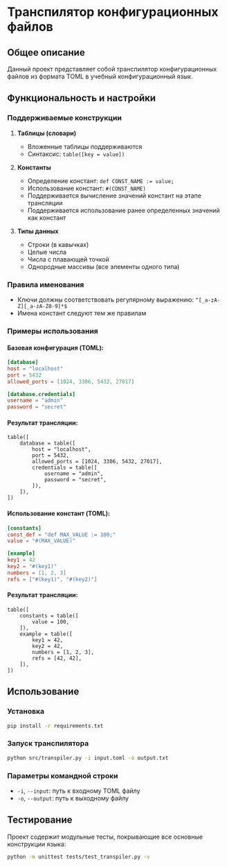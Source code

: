 # Транспилятор конфигурационных файлов

## Общее описание
Данный проект представляет собой транспилятор конфигурационных файлов из формата TOML в учебный конфигурационный язык. 

## Функциональность и настройки

### Поддерживаемые конструкции

1. **Таблицы (словари)**
   - Вложенные таблицы поддерживаются
   - Синтаксис: `table([key = value])`

2. **Константы**
   - Определение констант: `def CONST_NAME := value;`
   - Использование констант: `#(CONST_NAME)`
   - Поддерживается вычисление значений констант на этапе трансляции
   - Поддерживается использование ранее определенных значений как констант

3. **Типы данных**
   - Строки (в кавычках)
   - Целые числа
   - Числа с плавающей точкой
   - Однородные массивы (все элементы одного типа)

### Правила именования
- Ключи должны соответствовать регулярному выражению: `^[_a-zA-Z][_a-zA-Z0-9]*$`
- Имена констант следуют тем же правилам

### Примеры использования

#### Базовая конфигурация (TOML):
```toml
[database]
host = "localhost"
port = 5432
allowed_ports = [1024, 3306, 5432, 27017]

[database.credentials]
username = "admin"
password = "secret"
```

#### Результат трансляции:
```
table([
    database = table([
        host = "localhost",
        port = 5432,
        allowed_ports = [1024, 3306, 5432, 27017],
        credentials = table([
            username = "admin",
            password = "secret",
        ]),
    ]),
])
```

#### Использование констант (TOML):
```toml
[constants]
const_def = "def MAX_VALUE := 100;"
value = "#(MAX_VALUE)"

[example]
key1 = 42
key2 = "#(key1)"
numbers = [1, 2, 3]
refs = ["#(key1)", "#(key2)"]
```

#### Результат трансляции:
```
table([
    constants = table([
        value = 100,
    ]),
    example = table([
        key1 = 42,
        key2 = 42,
        numbers = [1, 2, 3],
        refs = [42, 42],
    ]),
])
```

## Использование

### Установка
```bash
pip install -r requirements.txt
```

### Запуск транспилятора
```bash
python src/transpiler.py -i input.toml -o output.txt
```

### Параметры командной строки
- `-i`, `--input`: путь к входному TOML файлу
- `-o`, `--output`: путь к выходному файлу

## Тестирование
Проект содержит модульные тесты, покрывающие все основные конструкции языка:
```bash
python -m unittest tests/test_transpiler.py -v
